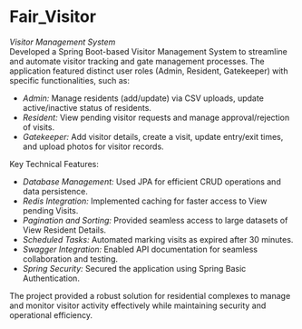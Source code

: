 # Fair_Visitor
*Visitor Management System*  
Developed a Spring Boot-based Visitor Management System to streamline and automate visitor tracking and gate management processes. The application featured distinct user roles (Admin, Resident, Gatekeeper) with specific functionalities, such as:  
- *Admin:* Manage residents (add/update) via CSV uploads, update active/inactive status of residents.  
- *Resident:* View pending visitor requests and manage approval/rejection of visits.  
- *Gatekeeper:* Add visitor details, create a visit, update entry/exit times, and upload photos for visitor records.  

Key Technical Features:  
- *Database Management:* Used JPA for efficient CRUD operations and data persistence.  
- *Redis Integration:* Implemented caching for faster access to View pending Visits.  
- *Pagination and Sorting:* Provided seamless access to large datasets of View Resident Details.
- *Scheduled Tasks:* Automated marking visits as expired after 30 minutes.
- *Swagger Integration:* Enabled API documentation for seamless collaboration and testing.  
- *Spring Security:* Secured the application using Spring Basic Authentication.  

The project provided a robust solution for residential complexes to manage and monitor visitor activity effectively while maintaining security and operational efficiency.
